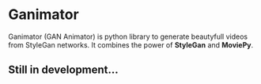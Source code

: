 # Ganimator
Ganimator (GAN Animator) is python library to generate beautyfull videos from StyleGan networks. It combines the power of **StyleGan** and **MoviePy**.

## Still in development...
